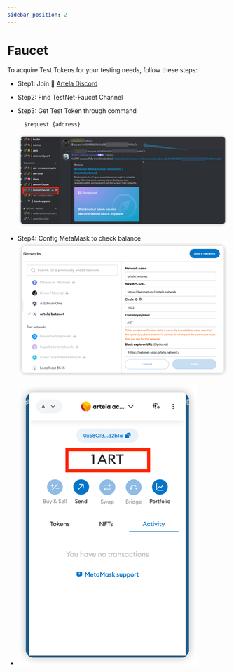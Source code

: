 ```yaml
---
sidebar_position: 2
---
```


# Faucet

To acquire Test Tokens for your testing needs, follow these steps:

* Step1: Join 🚰 [Artela Discord ](https://discord.com/invite/artela)

* Step2: Find TestNet-Faucet Channel

* Step3: Get Test Token through command
  ```shell
    $request {address}
  ```
    ![img_1.png](img_1.png)

* Step4: Config MetaMask to check balance
  ![img.png](img_2.png)

* ![img.png](img.png)
